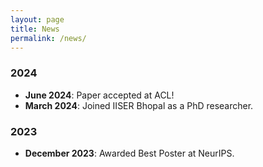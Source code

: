 ```yaml
---
layout: page
title: News
permalink: /news/
---
```


### 2024
- **June 2024**: Paper accepted at ACL!
- **March 2024**: Joined IISER Bhopal as a PhD researcher.

### 2023
- **December 2023**: Awarded Best Poster at NeurIPS.
